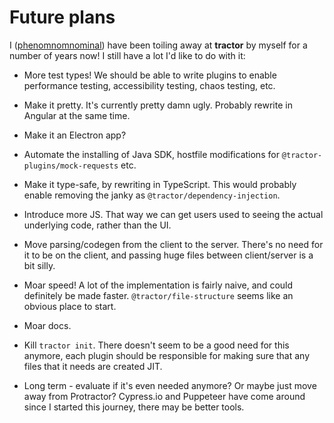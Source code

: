 # Future plans

I ([phenomnomnominal](https://github.com/phenomnomnominal)) have been toiling away at **tractor** by myself for a number of years now! I still have a lot I'd like to do with it:

* More test types! We should be able to write plugins to enable performance testing, accessibility testing, chaos testing, etc.

* Make it pretty. It's currently pretty damn ugly. Probably rewrite in Angular at the same time.

* Make it an Electron app?

* Automate the installing of Java SDK, hostfile modifications for `@tractor-plugins/mock-requests` etc.

* Make it type-safe, by rewriting in TypeScript. This would probably enable removing the janky as `@tractor/dependency-injection`.

* Introduce more JS. That way we can get users used to seeing the actual underlying code, rather than the UI.

* Move parsing/codegen from the client to the server. There's no need for it to be on the client, and passing huge files between client/server is a bit silly.

* Moar speed! A lot of the implementation is fairly naive, and could definitely be made faster. `@tractor/file-structure` seems like an obvious place to start.

* Moar docs.

* Kill `tractor init`. There doesn't seem to be a good need for this anymore, each plugin should be responsible for making sure that any files that it needs are created JIT.

* Long term - evaluate if it's even needed anymore? Or maybe just move away from Protractor? Cypress.io and Puppeteer have come around since I started this journey, there may be better tools.
